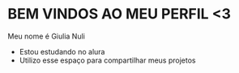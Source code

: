 # BEM VINDOS AO MEU PERFIL <3
Meu nome é Giulia Nuli
- Estou estudando no alura
- Utilizo esse espaço para compartilhar meus projetos
